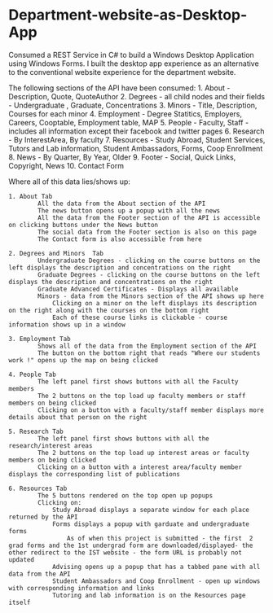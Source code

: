 # Department-website-as-Desktop-App
Consumed a REST Service in C# to build a Windows Desktop Application using Windows Forms. 
I built the desktop app experience as an alternative to the conventional website experience for the department website.

The following sections of the API have been consumed:
	1. About - Description, Quote, QuoteAuthor
	2. Degrees - all child nodes and their fields - Undergraduate , Graduate, Concentrations
	3. Minors - Title, Description, Courses for each minor
	4. Employment  - Degree Statitics, Employers, Careers, Cooptable, Employment table, MAP
	5. People - Faculty, Staff - includes all information except their facebook and twitter pages
	6. Research - By InterestArea, By faculty
	7. Resources - Study Abroad, Student Services, Tutors and Lab information, Student Ambassadors, Forms, Coop Enrollment
	8. News - By Quarter, By Year, Older
	9. Footer - Social, Quick Links, Copyright, News
	10. Contact Form 
	
Where all of this data lies/shows up:

	1. About Tab
			All the data from the About section of the API 
			The news button opens up a popup with all the news
			All the data from the Footer section of the API is accessible on clicking buttons under the News button
			The social data from the Footer section is also on this page
			The Contact form is also accessible from here
			
	2. Degrees and Minors  Tab
			Undergraduate Degrees - clicking on the course buttons on the left displays the description and concentrations on the right
			Graduate Degrees - clicking on the course buttons on the left displays the description and concentrations on the right
			Graduate Advanced Certificates - Displays all available
			Minors - data from the Minors section of the API shows up here
				Clicking on a minor on the left displays its description on the right along with the courses on the bottom right
				Each of these course links is clickable - course information shows up in a window
	
	3. Employment Tab
			Shows all of the data from the Employment section of the API
			The button on the bottom right that reads "Where our students work !" opens up the map on being clicked
	
	4. People Tab
			The left panel first shows buttons with all the Faculty members 
			The 2 buttons on the top load up faculty members or staff members on being clicked
			Clicking on a button with a faculty/staff member displays more details about that person on the right
	
	5. Research Tab
			The left panel first shows buttons with all the research/interest areas
			The 2 buttons on the top load up interest areas or faculty members on being clicked
			Clicking on a button with a interest area/faculty member displays the corresponding list of publications
			
	6. Resources Tab
			The 5 buttons rendered on the top open up popups 
			Clicking on:
				Study Abroad displays a separate window for each place returned by the API
				Forms displays a popup with garduate and undergraduate forms
					As of when this project is submitted - the first  2 grad forms and the 1st undergrad form are downloaded/displayed- the other redirect to the IST website - the form URL is probably not updated
				Advising opens up a popup that has a tabbed pane with all data from the API
				Student Ambassadors and Coop Enrollment - open up windows with corresponding information and links
				Tutoring and lab information is on the Resources page itself
